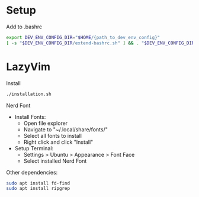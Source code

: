 # Setup

Add to .bashrc

```bash
export DEV_ENV_CONFIG_DIR="$HOME/{path_to_dev_env_config}"
[ -s "$DEV_ENV_CONFIG_DIR/extend-bashrc.sh" ] && . "$DEV_ENV_CONFIG_DIR/extend-bashrc.sh"
```

# LazyVim

Install

```bash
./installation.sh
```

Nerd Font

  - Install Fonts:
    - Open file explorer
    - Navigate to "~/.local/share/fonts/"
    - Select all fonts to install
    - Right click and click "Install"
  - Setup Terminal:
    - Settings > Ubuntu > Appearance > Font Face
    - Select installed Nerd Font

Other dependencies:

```bash
sudo apt install fd-find
sudo apt install ripgrep
```

